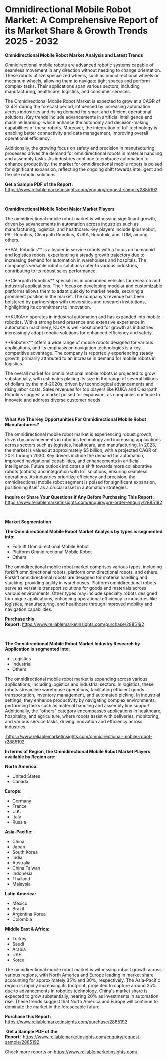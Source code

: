 <p><h1>Omnidirectional Mobile Robot Market: A Comprehensive Report of its Market Share & Growth Trends 2025 - 2032</h1></p><p><strong>Omnidirectional Mobile Robot Market Analysis and Latest Trends</strong></p>
<p><p>Omnidirectional mobile robots are advanced robotic systems capable of seamless movement in any direction without needing to change orientation. These robots utilize specialized wheels, such as omnidirectional wheels or mecanum wheels, allowing them to navigate tight spaces and perform complex tasks. Their applications span various sectors, including manufacturing, healthcare, logistics, and consumer services.</p><p>The Omnidirectional Mobile Robot Market is expected to grow at a CAGR of 13.4% during the forecast period, influenced by increasing automation across industries and rising demand for smart and efficient operational solutions. Key trends include advancements in artificial intelligence and machine learning, which enhance the autonomy and decision-making capabilities of these robots. Moreover, the integration of IoT technology is enabling better connectivity and data management, improving overall operational efficiency.</p><p>Additionally, the growing focus on safety and precision in manufacturing processes drives the demand for omnidirectional robots in material handling and assembly tasks. As industries continue to embrace automation to enhance productivity, the market for omnidirectional mobile robots is poised for significant expansion, reflecting the ongoing shift towards intelligent and flexible robotic solutions.</p></p>
<p><strong>Get a Sample PDF of the Report:&nbsp;</strong> <a href="https://www.reliablemarketinsights.com/enquiry/request-sample/2885192?utm_campaign=2564&utm_medium=2&utm_source=Github&utm_content=ia&utm_term=13032025&utm_id=omnidirectional-mobile-robot">https://www.reliablemarketinsights.com/enquiry/request-sample/2885192</a></p>
<p>&nbsp;</p>
<p><strong>Omnidirectional Mobile Robot Major Market Players</strong></p>
<p><p>The omnidirectional mobile robot market is witnessing significant growth, driven by advancements in automation across industries such as manufacturing, logistics, and healthcare. Key players include Iplusmobot, PAL Robotics, Clearpath Robotics, KUKA, Robotnik, and TUM, among others.</p><p>**PAL Robotics** is a leader in service robots with a focus on humanoid and logistics robots, experiencing a steady growth trajectory due to increasing demand for automation in warehouses and hospitals. The company's versatile robotic solutions cater to various industries, contributing to its robust sales performance.</p><p>**Clearpath Robotics** specializes in unmanned vehicles for research and industrial applications. Their focus on developing modular and customizable platforms allows them to adapt quickly to market needs, securing a prominent position in the market. The company's revenue has been bolstered by partnerships with universities and research institutions, highlighting its commitment to innovation.</p><p>**KUKA** operates in industrial automation and has expanded into mobile robotics. With a strong brand presence and extensive experience in automation machinery, KUKA is well-positioned for growth as industries increasingly adopt robotic solutions for enhanced efficiency and safety.</p><p>**Robotnik** offers a wide range of mobile robots designed for various applications, and its emphasis on navigation technologies is a key competitive advantage. The company is reportedly experiencing steady growth, primarily attributed to an increase in demand for mobile robots in logistics.</p><p>The overall market for omnidirectional mobile robots is projected to grow substantially, with estimates placing its size in the range of several billions of dollars by the mid-2020s, driven by technological advancements and rising labor costs. Sales revenues for top players like KUKA and Clearpath Robotics suggest a market poised for expansion, as companies continue to innovate and address diverse customer needs.</p></p>
<p>&nbsp;</p>
<p><strong>What Are The Key Opportunities For Omnidirectional Mobile Robot Manufacturers?</strong></p>
<p><p>The omnidirectional mobile robot market is experiencing robust growth, driven by advancements in robotics technology and increasing applications across sectors such as logistics, healthcare, and manufacturing. In 2023, the market is valued at approximately $5 billion, with a projected CAGR of 20% through 2030. Key drivers include the demand for automation, improved navigational capabilities, and enhancements in artificial intelligence. Future outlook indicates a shift towards more collaborative robots (cobots) and integration with IoT solutions, ensuring seamless operations. As industries prioritize efficiency and precision, the omnidirectional mobile robot segment is poised for significant expansion, positioning itself as a crucial asset in automation strategies.</p></p>
<p><strong>Inquire or Share Your Questions If Any Before Purchasing This Report:</strong> <a href="https://www.reliablemarketinsights.com/enquiry/pre-order-enquiry/2885192?utm_campaign=2564&utm_medium=2&utm_source=Github&utm_content=ia&utm_term=13032025&utm_id=omnidirectional-mobile-robot">https://www.reliablemarketinsights.com/enquiry/pre-order-enquiry/2885192</a></p>
<p>&nbsp;</p>
<p><strong>Market Segmentation</strong></p>
<p><strong>The Omnidirectional Mobile Robot Market Analysis by types is segmented into:</strong></p>
<p><ul><li>Forklift Omnidirectional Mobile Robot</li><li>Platform Omnidirectional Mobile Robot</li><li>Others</li></ul></p>
<p><p>The omnidirectional mobile robot market comprises various types, including forklift omnidirectional robots, platform omnidirectional robots, and others. Forklift omnidirectional robots are designed for material handling and stacking, providing agility in warehouses. Platform omnidirectional robots serve as versatile transport solutions for goods and materials across various environments. Other types may include specialty robots designed for unique applications, enhancing operational efficiency in industries like logistics, manufacturing, and healthcare through improved mobility and navigation capabilities.</p></p>
<p><strong>Purchase this Report:&nbsp;</strong><a href="https://www.reliablemarketinsights.com/purchase/2885192?utm_campaign=2564&utm_medium=2&utm_source=Github&utm_content=ia&utm_term=13032025&utm_id=omnidirectional-mobile-robot">https://www.reliablemarketinsights.com/purchase/2885192</a></p>
<p>&nbsp;</p>
<p><strong>The Omnidirectional Mobile Robot Market Industry Research by Application is segmented into:</strong></p>
<p><ul><li>Logistics</li><li>Industrial</li><li>Others</li></ul></p>
<p><p>The omnidirectional mobile robot market is expanding across various applications, including logistics and industrial sectors. In logistics, these robots streamline warehouse operations, facilitating efficient goods transportation, inventory management, and automated picking. In industrial settings, they enhance productivity by navigating complex environments, performing tasks such as material handling and assembly line support. Additionally, the "others" category encompasses applications in healthcare, hospitality, and agriculture, where robots assist with deliveries, monitoring, and various service tasks, driving innovation and efficiency across industries.</p></p>
<p><a href="https://www.reliablemarketinsights.com/omnidirectional-mobile-robot-r2885192?utm_campaign=2564&utm_medium=2&utm_source=Github&utm_content=ia&utm_term=13032025&utm_id=omnidirectional-mobile-robot">&nbsp;https://www.reliablemarketinsights.com/omnidirectional-mobile-robot-r2885192</a></p>
<p><strong>In terms of Region, the Omnidirectional Mobile Robot Market Players available by Region are:</strong></p>
<p>
    <p> <strong> North America: </strong>
        <ul>
            <li>United States</li>
            <li>Canada</li>
        </ul>
        </p> 
    <p> <strong> Europe: </strong>
        <ul>
            <li>Germany</li>
            <li>France</li>
            <li>U.K.</li>
            <li>Italy</li>
            <li>Russia</li>
        </ul>
        </p> 
    <p> <strong> Asia-Pacific: </strong>
        <ul>
            <li>China</li>
            <li>Japan</li>
            <li>South Korea</li>
            <li>India</li>
            <li>Australia</li>
            <li>China Taiwan</li>
            <li>Indonesia</li>
            <li>Thailand</li>
            <li>Malaysia</li>
        </ul>
        </p> 
    <p> <strong> Latin America: </strong>
        <ul>
            <li>Mexico</li>
            <li>Brazil</li>
            <li>Argentina Korea</li>
            <li>Colombia</li>
        </ul>
        </p> 
    <p> <strong> Middle East & Africa: </strong>
        <ul>
            <li>Turkey</li>
            <li>Saudi</li>
            <li>Arabia</li>
            <li>UAE</li>
            <li>Korea</li>
        </ul>
    </p>
    </p>
<p><p>The omnidirectional mobile robot market is witnessing robust growth across various regions, with North America and Europe leading in market share, accounting for approximately 35% and 30%, respectively. The Asia-Pacific region is rapidly increasing its footprint, projected to capture around 25% due to advancements in robotics technology. China's market share is expected to grow substantially, nearing 20% as investments in automation rise. These trends suggest that North America and Europe will continue to dominate the market in the foreseeable future.</p></p>
<p><strong>Purchase this Report: </strong><a href="https://www.reliablemarketinsights.com/purchase/2885192?utm_campaign=2564&utm_medium=2&utm_source=Github&utm_content=ia&utm_term=13032025&utm_id=omnidirectional-mobile-robot">https://www.reliablemarketinsights.com/purchase/2885192</a></p>
<p>&nbsp;<strong>Get a Sample PDF of the Report:&nbsp;&nbsp;</strong><a href="https://www.reliablemarketinsights.com/enquiry/request-sample/2885192?utm_campaign=2564&utm_medium=2&utm_source=Github&utm_content=ia&utm_term=13032025&utm_id=omnidirectional-mobile-robot">https://www.reliablemarketinsights.com/enquiry/request-sample/2885192</a></p>
<p><strong></strong></p>
<p>Check more reports on <a href="https://www.reliablemarketinsights.com/?utm_campaign=2564&utm_medium=2&utm_source=Github&utm_content=ia&utm_term=13032025&utm_id=omnidirectional-mobile-robot">https://www.reliablemarketinsights.com/</a></p>